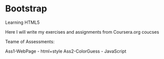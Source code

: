 # Bootstrap
Learning HTML5

Here I will write my exercises  and assignments from Coursera.org coucses 

Teame of Assessments:

Ass1-WebPage - html+style 
Ass2-ColorGuess - JavaScript

